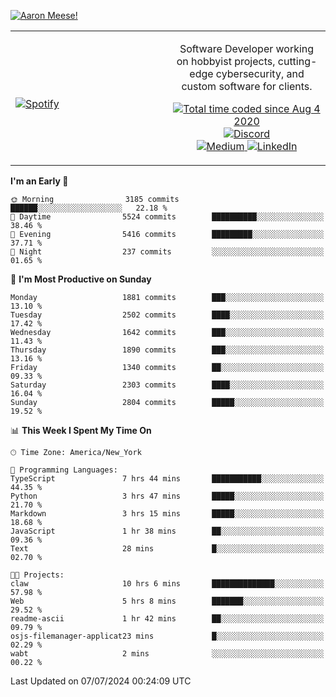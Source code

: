 [![Aaron Meese!](https://user-images.githubusercontent.com/17814535/88975338-a2aabf00-d27f-11ea-963f-8a19608716b4.png)](https://github.com/ajmeese7/readme-ascii "README ASCII")

<!-- Modified from project here: https://github.com/novatorem/novatorem -->
<table width="100%">
  <tr>
  <td width="50%">

&nbsp; <br> [![Spotify](https://ajmeese7.vercel.app/api/spotify)](https://open.spotify.com/user/ajmeese)

  </td>
  <td width="50%">
    <p align="center">
    Software Developer working on hobbyist projects, cutting-edge cybersecurity, and custom software for clients.
    </p>
    <p align="center">
      <a href="https://wakatime.com/@f726891d-3b02-46cd-9b60-e8c59f9e2b14">
        <img src="https://wakatime.com/badge/user/f726891d-3b02-46cd-9b60-e8c59f9e2b14.svg" alt="Total time coded since Aug 4 2020" title="WakaTime" />
      </a>
      <a href="http://link.aaronmeese.com/discord">
        <img src="https://img.shields.io/badge/discord-ajmeese7%234835-369?style=flat-square&logo=discord&logoColor=white&color=purple" alt="Discord" title="Discord">
      </a>
      <br />
      <a href="https://link.aaronmeese.com/medium">
        <img src="https://img.shields.io/badge/medium-ajmeese7-1DB954?style=flat-square&logo=medium&logoColor=white" alt="Medium" title="Medium">
      </a>
      <a href="https://link.aaronmeese.com/linkedin">
        <img src="https://img.shields.io/badge/linkedIn-aaronmeese-1DB954?style=flat-square&logo=linkedin&logoColor=white&color=blue" alt="LinkedIn" title="LinkedIn">
      </a>
    </p>
  </td>

</table>

[//]: <> (The `&nbsp;` is to have Aphelion take up more space)

<!--START_SECTION:waka-->
**I'm an Early 🐤** 

```text
🌞 Morning                3185 commits        ██████░░░░░░░░░░░░░░░░░░░   22.18 % 
🌆 Daytime                5524 commits        ██████████░░░░░░░░░░░░░░░   38.46 % 
🌃 Evening                5416 commits        █████████░░░░░░░░░░░░░░░░   37.71 % 
🌙 Night                  237 commits         ░░░░░░░░░░░░░░░░░░░░░░░░░   01.65 % 
```
📅 **I'm Most Productive on Sunday** 

```text
Monday                   1881 commits        ███░░░░░░░░░░░░░░░░░░░░░░   13.10 % 
Tuesday                  2502 commits        ████░░░░░░░░░░░░░░░░░░░░░   17.42 % 
Wednesday                1642 commits        ███░░░░░░░░░░░░░░░░░░░░░░   11.43 % 
Thursday                 1890 commits        ███░░░░░░░░░░░░░░░░░░░░░░   13.16 % 
Friday                   1340 commits        ██░░░░░░░░░░░░░░░░░░░░░░░   09.33 % 
Saturday                 2303 commits        ████░░░░░░░░░░░░░░░░░░░░░   16.04 % 
Sunday                   2804 commits        █████░░░░░░░░░░░░░░░░░░░░   19.52 % 
```


📊 **This Week I Spent My Time On** 

```text
🕑︎ Time Zone: America/New_York

💬 Programming Languages: 
TypeScript               7 hrs 44 mins       ███████████░░░░░░░░░░░░░░   44.35 % 
Python                   3 hrs 47 mins       █████░░░░░░░░░░░░░░░░░░░░   21.70 % 
Markdown                 3 hrs 15 mins       █████░░░░░░░░░░░░░░░░░░░░   18.68 % 
JavaScript               1 hr 38 mins        ██░░░░░░░░░░░░░░░░░░░░░░░   09.36 % 
Text                     28 mins             █░░░░░░░░░░░░░░░░░░░░░░░░   02.70 % 

🐱‍💻 Projects: 
claw                     10 hrs 6 mins       ██████████████░░░░░░░░░░░   57.98 % 
Web                      5 hrs 8 mins        ███████░░░░░░░░░░░░░░░░░░   29.52 % 
readme-ascii             1 hr 42 mins        ██░░░░░░░░░░░░░░░░░░░░░░░   09.79 % 
osjs-filemanager-applicat23 mins             █░░░░░░░░░░░░░░░░░░░░░░░░   02.29 % 
wabt                     2 mins              ░░░░░░░░░░░░░░░░░░░░░░░░░   00.22 % 
```


 Last Updated on 07/07/2024 00:24:09 UTC
<!--END_SECTION:waka-->
